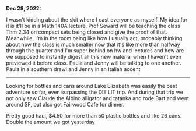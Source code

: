 **Dec 28, 2022:**

I wasn't kidding about the skit where I cast everyone as myself. My idea for it is it'll be in a Math 140A lecture. Prof Seward will be teaching the class Thm 2.34 on compact sets being closed and give the proof of that. Meanwhile, I'm in the room being like how I usually act, probably thinking about how the class is much smaller now that it's like more than halfway through the quarter and I'm super behind on hw and lectures and how are we supposed to instantly digest all this new material when I haven't even previewed it before class. Paula and Jenny will be talking to one another. Paula in a southern drawl and Jenny in an Italian accent

---

Looking for bottles and cans around Lake Elizabeth was easily the best adventure so far, even surpassing the DIE LIT trip. And during that trip we not only saw Claude the Albino alligator and tatanka and rode Bart and went around SF, but also got Fairwood Cafe for dinner. 

Pretty good haul, $4.50 for more than 50 plastic bottles and like 26 cans. Double the amount we got yesterday  
